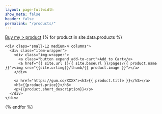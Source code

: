 ```yaml
---
layout: page-fullwidth
show_meta: false
header: false
permalink: "/products/"
---
```




<div class="row">
        ​<a href="https://gum.co/zvKqj" class="gumroad-button">Buy my
> product</a>
{% for product in site.data.products %}

    <div class="small-12 medium-4 columns">
      <div class="item-wrapper">
        <div class="img-wrapper">
          <a class="button expand add-to-cart">Add to Cart</a>
          <a href="{{ site.url }}{{ site.baseurl }}/pages/{{ product.name }}"><img src="{{site.urlimg}}/thumb/{{ product.image }}"></a>
        </div>  

        <a href="https://gum.co/XXXX"><h3>{{ product.title }}</h3></a>
        <h5>{{product.price}}</h5>
        <p>{{product.short_description}}</p>
      </div>  
    </div>


  {% endfor %}

  </div>
<!--   title: "Bookshelf"
subheadline: "A Step-by-Step Guide"
teaser: "This step-by-step guide helps you to customize Feeling Responsive to your needs." -->
